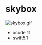 # skybox
![skybox.gif](https://upload-images.jianshu.io/upload_images/8533386-0542cfb9a92dec16.gif?imageMogr2/auto-orient/strip)

- xcode 11
- swift5.1
